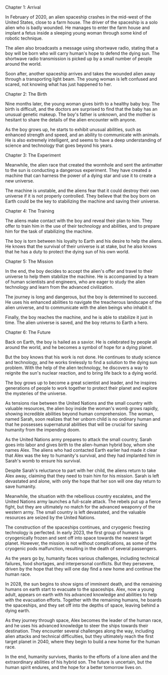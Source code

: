 Chapter 1: Arrival

In February of 2020, an alien spaceship crashes in the mid-west of the United States, close to a farm house. The driver of the spaceship is a solo alien who is badly wounded. He manages to enter the farm house and implant a fetus inside a sleeping young woman through some kind of robotic technique.

The alien also broadcasts a message using shortwave radio, stating that a boy will be born who will carry human's hope to defend the dying sun. The shortwave radio transmission is picked up by a small number of people around the world.

Soon after, another spaceship arrives and takes the wounded alien away through a transporting light beam. The young woman is left confused and scared, not knowing what has just happened to her.

Chapter 2: The Birth

Nine months later, the young woman gives birth to a healthy baby boy. The birth is difficult, and the doctors are surprised to find that the baby has an unusual genetic makeup. The boy's father is unknown, and the mother is hesitant to share the details of the alien encounter with anyone.

As the boy grows up, he starts to exhibit unusual abilities, such as enhanced strength and speed, and an ability to communicate with animals. He is also extremely intelligent, and seems to have a deep understanding of science and technology that goes beyond his years.

Chapter 3: The Experiment

Meanwhile, the alien race that created the wormhole and sent the antimatter to the sun is conducting a dangerous experiment. They have created a machine that can harness the power of a dying star and use it to create a new universe.

The machine is unstable, and the aliens fear that it could destroy their own universe if it is not properly controlled. They believe that the boy born on Earth could be the key to stabilizing the machine and saving their universe.

Chapter 4: The Training

The aliens make contact with the boy and reveal their plan to him. They offer to train him in the use of their technology and abilities, and to prepare him for the task of stabilizing the machine.

The boy is torn between his loyalty to Earth and his desire to help the aliens. He knows that the survival of their universe is at stake, but he also knows that he has a duty to protect the dying sun of his own world.

Chapter 5: The Mission

In the end, the boy decides to accept the alien's offer and travel to their universe to help them stabilize the machine. He is accompanied by a team of human scientists and engineers, who are eager to study the alien technology and learn from the advanced civilization.

The journey is long and dangerous, but the boy is determined to succeed. He uses his enhanced abilities to navigate the treacherous landscape of the alien universe, and to communicate with the alien beings who inhabit it.

Finally, the boy reaches the machine, and he is able to stabilize it just in time. The alien universe is saved, and the boy returns to Earth a hero.

Chapter 6: The Future

Back on Earth, the boy is hailed as a savior. He is celebrated by people all around the world, and he becomes a symbol of hope for a dying planet.

But the boy knows that his work is not done. He continues to study science and technology, and he works tirelessly to find a solution to the dying sun problem. With the help of the alien technology, he discovers a way to reignite the sun's nuclear reaction, and to bring life back to a dying world.

The boy grows up to become a great scientist and leader, and he inspires generations of people to work together to protect their planet and explore the mysteries of the universe.


As tensions rise between the United Nations and the small country with valuable resources, the alien boy inside the woman's womb grows rapidly, showing incredible abilities beyond human comprehension. The woman, named Sarah, soon realizes that her unborn child is no ordinary human and that he possesses supernatural abilities that will be crucial for saving humanity from the impending doom.

As the United Nations army prepares to attack the small country, Sarah goes into labor and gives birth to the alien-human hybrid boy, whom she names Alex. The aliens who had contacted Earth earlier had made it clear that Alex was the key to humanity's survival, and they had implanted him in Sarah's womb to ensure his survival.

Despite Sarah's reluctance to part with her child, the aliens return to take Alex away, claiming that they need to train him for his mission. Sarah is left devastated and alone, with only the hope that her son will one day return to save humanity.

Meanwhile, the situation with the rebellious country escalates, and the United Nations army launches a full-scale attack. The rebels put up a fierce fight, but they are ultimately no match for the advanced weaponry of the western army. The small country is left devastated, and the valuable resources are seized by the United Nations.

The construction of the spaceships continues, and cryogenic freezing technology is perfected. In early 2023, the first group of humans is cryogenically frozen and sent off into space towards the nearest target planet. However, the mission is not without complications, as some of the cryogenic pods malfunction, resulting in the death of several passengers.

As the years go by, humanity faces various challenges, including technical failures, food shortages, and interpersonal conflicts. But they persevere, driven by the hope that they will one day find a new home and continue the human race.

In 2028, the sun begins to show signs of imminent death, and the remaining humans on earth start to evacuate to the spaceships. Alex, now a young adult, appears on earth with his advanced knowledge and abilities to help with the evacuation efforts. Together with the remaining humans, he boards the spaceships, and they set off into the depths of space, leaving behind a dying earth.

As they journey through space, Alex becomes the leader of the human race, and he uses his advanced knowledge to steer the ships towards their destination. They encounter several challenges along the way, including alien attacks and technical difficulties, but they ultimately reach the first target planet in 2040, where they begin to build a new home for the human race.

In the end, humanity survives, thanks to the efforts of a lone alien and the extraordinary abilities of his hybrid son. The future is uncertain, but the human spirit endures, and the hope for a better tomorrow lives on.

